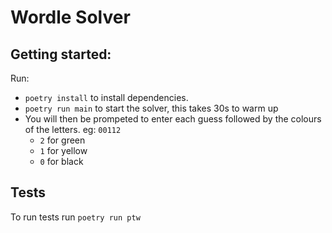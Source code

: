 # Wordle Solver
## Getting started:

Run:
- `poetry install` to install dependencies.
- `poetry run main` to start the solver, this takes 30s to warm up
- You will then be prompeted to enter each guess followed by the colours of the letters. eg: `00112`
    - `2` for green
    - `1` for yellow
    - `0` for black



## Tests

To run tests run `poetry run ptw`